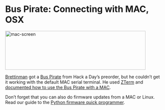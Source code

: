 <h1>Bus Pirate: Connecting with MAC, OSX</h1>

<p><img src='http://wherelabs.files.wordpress.com/2009/08/mac-screen.jpg?w=450&#038;h=125' alt='mac-screen' height='125' width='450' title='mac-screen' /></p>
<p><a href='http://brettinman.com/author/admin/'>Brettinman</a> got a <a href='http://www.buspirate.com'>Bus Pirate</a> from Hack a Day&#8217;s preorder, but he couldn&#8217;t get it working with the default MAC serial terminal. He used <a href='http://homepage.mac.com/dalverson/zterm/'>ZTerm</a> and <a href='http://brettinman.com/2009/07/24/using-the-bus-pirate-v2go-on-mac'>documented how to use the Bus Pirate with a MAC</a>.</p>

<p>Don&#8217;t forget that you can also do firmware updates from a MAC or Linux. Read our guide to the <a href='http://dangerousprototypes.com/2009/08/06/bus-pirate-firmware-upgrades-on-linux-osx/'>Python firmware quick programmer</a>.</p>